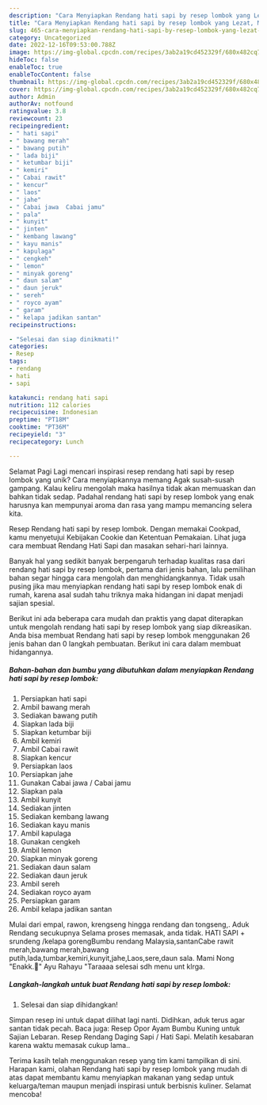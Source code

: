 ```yaml
---
description: "Cara Menyiapkan Rendang hati sapi by resep lombok yang Lezat, Mengugah Selera"
title: "Cara Menyiapkan Rendang hati sapi by resep lombok yang Lezat, Mengugah Selera"
slug: 465-cara-menyiapkan-rendang-hati-sapi-by-resep-lombok-yang-lezat-mengugah-selera
category: Uncategorized
date: 2022-12-16T09:53:00.788Z
image: https://img-global.cpcdn.com/recipes/3ab2a19cd452329f/680x482cq70/rendang-hati-sapi-by-resep-lombok-foto-resep-utama.jpg
hideToc: false
enableToc: true
enableTocContent: false
thumbnail: https://img-global.cpcdn.com/recipes/3ab2a19cd452329f/680x482cq70/rendang-hati-sapi-by-resep-lombok-foto-resep-utama.jpg
cover: https://img-global.cpcdn.com/recipes/3ab2a19cd452329f/680x482cq70/rendang-hati-sapi-by-resep-lombok-foto-resep-utama.jpg
author: Admin
authorAv: notfound
ratingvalue: 3.8
reviewcount: 23
recipeingredient:
- " hati sapi"
- " bawang merah"
- " bawang putih"
- " lada biji"
- " ketumbar biji"
- " kemiri"
- " Cabai rawit"
- " kencur"
- " laos"
- " jahe"
- " Cabai jawa  Cabai jamu"
- " pala"
- " kunyit"
- " jinten"
- " kembang lawang"
- " kayu manis"
- " kapulaga"
- " cengkeh"
- " lemon"
- " minyak goreng"
- " daun salam"
- " daun jeruk"
- " sereh"
- " royco ayam"
- " garam"
- " kelapa jadikan santan"
recipeinstructions:

- "Selesai dan siap dinikmati!"
categories:
- Resep
tags:
- rendang
- hati
- sapi

katakunci: rendang hati sapi 
nutrition: 112 calories
recipecuisine: Indonesian
preptime: "PT18M"
cooktime: "PT36M"
recipeyield: "3"
recipecategory: Lunch

---
```



Selamat Pagi Lagi mencari inspirasi resep rendang hati sapi by resep lombok yang unik? Cara menyiapkannya memang Agak susah-susah gampang. Kalau keliru mengolah maka hasilnya tidak akan memuaskan dan bahkan tidak sedap. Padahal rendang hati sapi by resep lombok yang enak harusnya kan mempunyai aroma dan rasa yang mampu memancing selera kita.


Resep Rendang hati sapi by resep lombok. Dengan memakai Cookpad, kamu menyetujui Kebijakan Cookie dan Ketentuan Pemakaian. Lihat juga cara membuat Rendang Hati Sapi dan masakan sehari-hari lainnya.

Banyak hal yang sedikit banyak berpengaruh terhadap kualitas rasa dari rendang hati sapi by resep lombok, pertama dari jenis bahan, lalu pemilihan bahan segar hingga cara mengolah dan menghidangkannya. Tidak usah pusing jika mau menyiapkan rendang hati sapi by resep lombok enak di rumah, karena asal sudah tahu triknya maka hidangan ini dapat menjadi sajian spesial.


Berikut ini ada beberapa cara mudah dan praktis yang dapat diterapkan untuk mengolah rendang hati sapi by resep lombok yang siap dikreasikan. Anda bisa membuat Rendang hati sapi by resep lombok menggunakan 26 jenis bahan dan 0 langkah pembuatan. Berikut ini cara dalam membuat hidangannya.

<!--inarticleads1-->

##### Bahan-bahan dan bumbu yang dibutuhkan dalam menyiapkan Rendang hati sapi by resep lombok:

1. Persiapkan  hati sapi
1. Ambil  bawang merah
1. Sediakan  bawang putih
1. Siapkan  lada biji
1. Siapkan  ketumbar biji
1. Ambil  kemiri
1. Ambil  Cabai rawit
1. Siapkan  kencur
1. Persiapkan  laos
1. Persiapkan  jahe
1. Gunakan  Cabai jawa / Cabai jamu
1. Siapkan  pala
1. Ambil  kunyit
1. Sediakan  jinten
1. Sediakan  kembang lawang
1. Sediakan  kayu manis
1. Ambil  kapulaga
1. Gunakan  cengkeh
1. Ambil  lemon
1. Siapkan  minyak goreng
1. Sediakan  daun salam
1. Sediakan  daun jeruk
1. Ambil  sereh
1. Sediakan  royco ayam
1. Persiapkan  garam
1. Ambil  kelapa jadikan santan


Mulai dari empal, rawon, krengseng hingga rendang dan tongseng,. Aduk Rendang secukupnya Selama proses memasak, anda tidak. HATI SAPI + srundeng /kelapa gorengBumbu rendang Malaysia,santanCabe rawit merah,bawang merah,bawang putih,lada,tumbar,kemiri,kunyit,jahe,Laos,sere,daun sala. Mami Nong &#34;Enakk.🥰&#34; Ayu Rahayu &#34;Taraaaa selesai sdh menu unt klrga. 

<!--inarticleads2-->

##### Langkah-langkah untuk buat Rendang hati sapi by resep lombok:


1. Selesai dan siap dihidangkan!

Simpan resep ini untuk dapat dilihat lagi nanti. Didihkan, aduk terus agar santan tidak pecah. Baca juga: Resep Opor Ayam Bumbu Kuning untuk Sajian Lebaran. Resep Rendang Daging Sapi / Hati Sapi. Melatih kesabaran karena waktu memasak cukup lama.. 

Terima kasih telah menggunakan resep yang tim kami tampilkan di sini. Harapan kami, olahan Rendang hati sapi by resep lombok yang mudah di atas dapat membantu kamu menyiapkan makanan yang sedap untuk keluarga/teman maupun menjadi inspirasi untuk berbisnis kuliner. Selamat mencoba!
